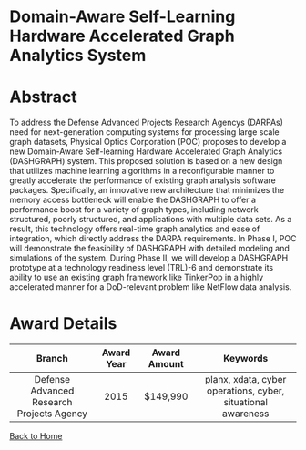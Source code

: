 
Domain-Aware Self-Learning Hardware Accelerated Graph Analytics System
======================================================================

# Abstract


To address the Defense Advanced Projects Research Agencys (DARPAs) need for next-generation computing systems for processing large scale graph datasets, Physical Optics Corporation (POC) proposes to develop a new Domain-Aware Self-learning Hardware Accelerated Graph Analytics (DASHGRAPH) system. This proposed solution is based on a new design that utilizes machine learning algorithms in a reconfigurable manner to greatly accelerate the performance of existing graph analysis software packages. Specifically, an innovative new architecture that minimizes the memory access bottleneck will enable the DASHGRAPH to offer a performance boost for a variety of graph types, including network structured, poorly structured, and applications with multiple data sets. As a result, this technology offers real-time graph analytics and ease of integration, which directly address the DARPA requirements. In Phase I, POC will demonstrate the feasibility of DASHGRAPH with detailed modeling and simulations of the system. During Phase II, we will develop a DASHGRAPH prototype at a technology readiness level (TRL)-6 and demonstrate its ability to use an existing graph framework like TinkerPop in a highly accelerated manner for a DoD-relevant problem like NetFlow data analysis.  

# Award Details

|Branch|Award Year|Award Amount|Keywords|
| :---: | :---: | :---: | :---: |
|Defense Advanced Research Projects Agency|2015|$149,990|planx, xdata, cyber operations, cyber, situational awareness|
  
  


[Back to Home](https://github.com/chrischow/dod_sbir_awards/CC/#1183)